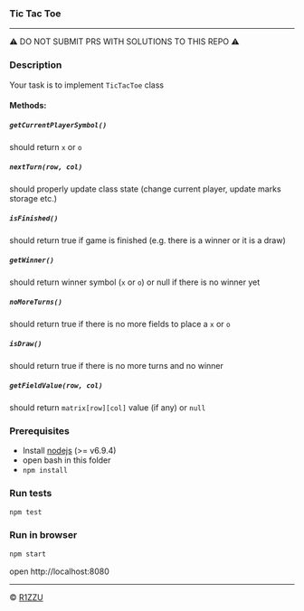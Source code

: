 ### Tic Tac Toe

---
⚠️ DO NOT SUBMIT PRS WITH SOLUTIONS TO THIS REPO ⚠️

### Description

Your task is to implement `TicTacToe` class

#### Methods:

##### `getCurrentPlayerSymbol()`
should return `x` or `o`

##### `nextTurn(row, col)`
should properly update class state (change current player, update marks storage etc.)

##### `isFinished()`
should return true if game is finished (e.g. there is a winner or it is a draw)

##### `getWinner()`
should return winner symbol (`x` or `o`) or null if there is no winner yet

##### `noMoreTurns()`
should return true if there is no more fields to place a `x` or `o`

##### `isDraw()`
should return true if there is no more turns and no winner

##### `getFieldValue(row, col)`
should return `matrix[row][col]` value (if any) or `null`

### Prerequisites
* Install [nodejs](https://nodejs.org/en/) (>= v6.9.4)
* open bash in this folder
* `npm install`

### Run tests
```sh
npm test
```

### Run in browser
```sh
npm start
```

open http://localhost:8080

---

© [R1ZZU](https://github.com/R1ZZU)
